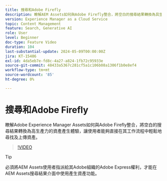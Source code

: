 ```yaml
---
title: 搜尋和Adobe Firefly
description: 瞭解AEM Assets如何與Adobe Firefly整合，將空白的搜尋結果轉換為具生產力的資產產生體驗。
version: Experience Manager as a Cloud Service
topic: Content Management
feature: Search, Generative AI
role: User
level: Beginner
doc-type: Feature Video
duration: 104
last-substantial-update: 2024-05-09T00:00:00Z
jira: KT-15486
exl-id: 4da5eb7e-fd8c-4a27-a824-1fb72c95933e
source-git-commit: 48433a5367c281cf5a1c106b08a1306f1b0e8ef4
workflow-type: tm+mt
source-wordcount: '85'
ht-degree: 0%

---
```


# 搜尋和Adobe Firefly

瞭解Adobe Experience Manager Assets如何與Adobe Firefly整合，將空白的搜尋結果轉換為高生產力的資產產生體驗，讓使用者能夠直接在其工作流程中輕鬆地尋找及上傳資產。

>[!VIDEO](https://video.tv.adobe.com/v/3429070/?learn=on)


>[!TIP]
>
> 必須將AEM Assets使用者指派給其Adobe組織的Adobe Express權利，才能在AEM Assets搜尋結果介面中使用產生資產功能。
